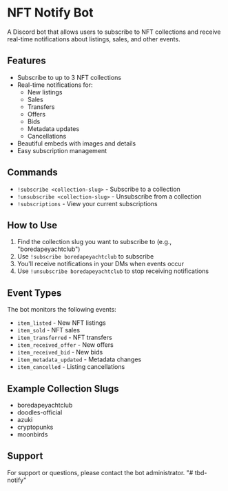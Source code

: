 # NFT Notify Bot

A Discord bot that allows users to subscribe to NFT collections and receive real-time notifications about listings, sales, and other events.

## Features

- Subscribe to up to 3 NFT collections
- Real-time notifications for:
  - New listings
  - Sales
  - Transfers
  - Offers
  - Bids
  - Metadata updates
  - Cancellations
- Beautiful embeds with images and details
- Easy subscription management

## Commands

- `!subscribe <collection-slug>` - Subscribe to a collection
- `!unsubscribe <collection-slug>` - Unsubscribe from a collection
- `!subscriptions` - View your current subscriptions

## How to Use

1. Find the collection slug you want to subscribe to (e.g., "boredapeyachtclub")
2. Use `!subscribe boredapeyachtclub` to subscribe
3. You'll receive notifications in your DMs when events occur
4. Use `!unsubscribe boredapeyachtclub` to stop receiving notifications

## Event Types

The bot monitors the following events:
- `item_listed` - New NFT listings
- `item_sold` - NFT sales
- `item_transferred` - NFT transfers
- `item_received_offer` - New offers
- `item_received_bid` - New bids
- `item_metadata_updated` - Metadata changes
- `item_cancelled` - Listing cancellations

## Example Collection Slugs

- boredapeyachtclub
- doodles-official
- azuki
- cryptopunks
- moonbirds

## Support

For support or questions, please contact the bot administrator. "# tbd-notify" 
